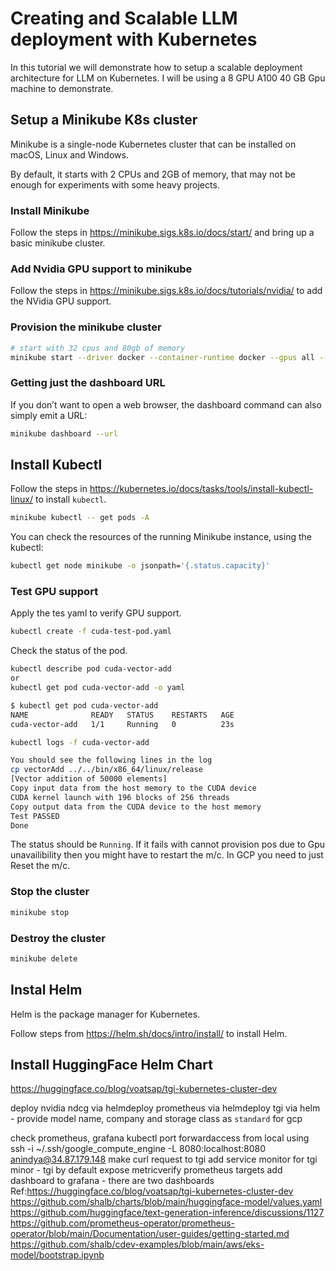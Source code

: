 # Creating and Scalable LLM deployment with Kubernetes
In this tutorial we will demonstrate how to setup a scalable deployment architecture for LLM on Kubernetes. I will be using a 8 GPU A100 40 GB Gpu machine to
demonstrate.

## Setup a Minikube K8s cluster
Minikube is a single-node Kubernetes cluster that can be installed on macOS, Linux and Windows.

By default, it starts with 2 CPUs and 2GB of memory, that may not be enough for experiments with some heavy projects.

### Install Minikube
Follow the steps in https://minikube.sigs.k8s.io/docs/start/ and bring up a basic minikube cluster.

### Add Nvidia GPU support to minikube
Follow the steps in https://minikube.sigs.k8s.io/docs/tutorials/nvidia/ to add the NVidia GPU support.

### Provision the minikube cluster
```bash
# start with 32 cpus and 80gb of memory
minikube start --driver docker --container-runtime docker --gpus all --memory 81920 --cpus 32
```

### Getting just the dashboard URL
If you don’t want to open a web browser, the dashboard command can also simply emit a URL:
```bash
minikube dashboard --url
```

## Install Kubectl
Follow the steps in https://kubernetes.io/docs/tasks/tools/install-kubectl-linux/ to install `kubectl`.
```bash
minikube kubectl -- get pods -A
```

You can check the resources of the running Minikube instance, using the kubectl:
```bash
kubectl get node minikube -o jsonpath='{.status.capacity}'
```

### Test GPU support
Apply the tes yaml to verify GPU support.
```bash
kubectl create -f cuda-test-pod.yaml
```

Check the status of the pod.
```bash
kubectl describe pod cuda-vector-add
or 
kubectl get pod cuda-vector-add -o yaml

$ kubectl get pod cuda-vector-add
NAME              READY   STATUS    RESTARTS   AGE
cuda-vector-add   1/1     Running   0          23s

kubectl logs -f cuda-vector-add

You should see the following lines in the log
cp vectorAdd ../../bin/x86_64/linux/release
[Vector addition of 50000 elements]
Copy input data from the host memory to the CUDA device
CUDA kernel launch with 196 blocks of 256 threads
Copy output data from the CUDA device to the host memory
Test PASSED
Done
```

The status should be `Running`. If it fails with cannot provision pos due to Gpu unavailibility then you might have to restart the m/c. In GCP you need to just Reset the m/c.


### Stop the cluster
```bash
minikube stop
```

### Destroy the cluster
```bash
minikube delete
```
### 

## Instal Helm
Helm is the package manager for Kubernetes.

Follow steps from https://helm.sh/docs/intro/install/ to install Helm.

## Install HuggingFace Helm Chart
https://huggingface.co/blog/voatsap/tgi-kubernetes-cluster-dev

deploy nvidia ndcg via helmdeploy prometheus via helmdeploy tgi via helm - provide model name, company and storage class as `standard` for gcp

check prometheus, grafana
kubectl port forwardaccess from local using 
ssh -i ~/.ssh/google_compute_engine -L 8080:localhost:8080 anindya@34.87.179.148
make curl request to tgi
add service monitor for tgi minor - tgi by default expose metricverify prometheus targets
add dashboard to grafana - there are two dashboards
Ref:https://huggingface.co/blog/voatsap/tgi-kubernetes-cluster-dev
https://github.com/shalb/charts/blob/main/huggingface-model/values.yaml
https://github.com/huggingface/text-generation-inference/discussions/1127
https://github.com/prometheus-operator/prometheus-operator/blob/main/Documentation/user-guides/getting-started.md
https://github.com/shalb/cdev-examples/blob/main/aws/eks-model/bootstrap.ipynb